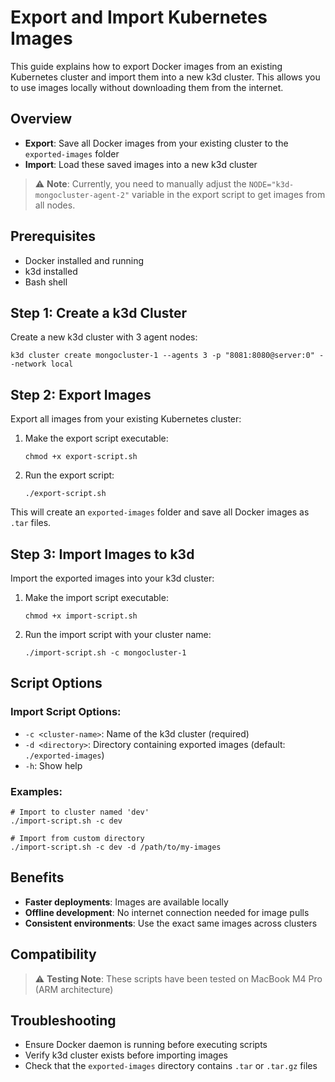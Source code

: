 # Export and Import Kubernetes Images

This guide explains how to export Docker images from an existing Kubernetes cluster and import them into a new k3d cluster. This allows you to use images locally without downloading them from the internet.

## Overview

- **Export**: Save all Docker images from your existing cluster to the `exported-images` folder
- **Import**: Load these saved images into a new k3d cluster

> ⚠️ **Note**: Currently, you need to manually adjust the `NODE="k3d-mongocluster-agent-2"` variable in the export script to get images from all nodes.

## Prerequisites

- Docker installed and running
- k3d installed
- Bash shell

## Step 1: Create a k3d Cluster

Create a new k3d cluster with 3 agent nodes:

```shell
k3d cluster create mongocluster-1 --agents 3 -p "8081:8080@server:0" --network local
```

## Step 2: Export Images

Export all images from your existing Kubernetes cluster:

1. Make the export script executable:
   ```shell
   chmod +x export-script.sh
   ```

2. Run the export script:
   ```shell
   ./export-script.sh
   ```

This will create an `exported-images` folder and save all Docker images as `.tar` files.

## Step 3: Import Images to k3d

Import the exported images into your k3d cluster:

1. Make the import script executable:
   ```shell
   chmod +x import-script.sh
   ```

2. Run the import script with your cluster name:
   ```shell
   ./import-script.sh -c mongocluster-1
   ```

## Script Options

### Import Script Options:
- `-c <cluster-name>`: Name of the k3d cluster (required)
- `-d <directory>`: Directory containing exported images (default: `./exported-images`)
- `-h`: Show help

### Examples:
```shell
# Import to cluster named 'dev'
./import-script.sh -c dev

# Import from custom directory
./import-script.sh -c dev -d /path/to/my-images
```

## Benefits

- **Faster deployments**: Images are available locally
- **Offline development**: No internet connection needed for image pulls
- **Consistent environments**: Use the exact same images across clusters

## Compatibility

> ⚠️ **Testing Note**: These scripts have been tested on MacBook M4 Pro (ARM architecture)

## Troubleshooting

- Ensure Docker daemon is running before executing scripts
- Verify k3d cluster exists before importing images
- Check that the `exported-images` directory contains `.tar` or `.tar.gz` files